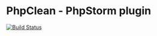 # PhpClean - PhpStorm plugin  

[![Build Status](https://travis-ci.com/funivan/PhpClean.svg?branch=master)](https://travis-ci.com/funivan/PhpClean)